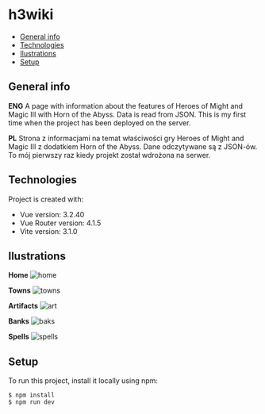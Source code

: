 # h3wiki
* [General info](#general-info)
* [Technologies](#technologies)
* [Ilustrations](#ilustrations)
* [Setup](#setup)

## General info
<b>ENG</b>
A page with information about the features of Heroes of Might and Magic III with  Horn of the Abyss. Data is read from JSON. This is my first time when the project has been deployed on the server.

<b>PL</b>
Strona z informacjami na temat właściwości gry Heroes of Might and Magic III z dodatkiem Horn of the Abyss. Dane odczytywane są z JSON-ów. To mój pierwszy raz kiedy projekt został wdrożona na serwer. 
	
## Technologies
Project is created with:
* Vue version: 3.2.40
* Vue Router version: 4.1.5
* Vite version: 3.1.0

## Ilustrations
<b>Home</b>
![home](https://user-images.githubusercontent.com/49562384/229368949-fc82d45f-6de5-4f98-8afd-97301d66fdab.png)

<b>Towns</b>
![towns](https://user-images.githubusercontent.com/49562384/229369003-dac2ed09-3765-4e3d-93e1-9db0b878744c.png)

<b>Artifacts</b>
![art](https://user-images.githubusercontent.com/49562384/229369042-b85df1fb-9e07-4027-ad9d-831976e6abc1.png)

<b>Banks</b>
![baks](https://user-images.githubusercontent.com/49562384/229369174-7cf99ddb-84f7-44c8-be4e-8414c76be76e.png)

<b>Spells</b>
![spells](https://user-images.githubusercontent.com/49562384/229369213-241a6b4f-2bd7-4157-8273-274d28fbaa1e.png)
	
## Setup
To run this project, install it locally using npm:

```
$ npm install
$ npm run dev
```
